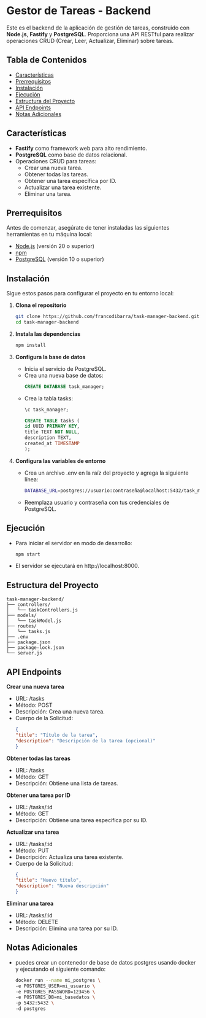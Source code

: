 # Gestor de Tareas - Backend

Este es el backend de la aplicación de gestión de tareas, construido con **Node.js**, **Fastify** y **PostgreSQL**. Proporciona una API RESTful para realizar operaciones CRUD (Crear, Leer, Actualizar, Eliminar) sobre tareas.

## **Tabla de Contenidos**

- [Características](#características)
- [Prerrequisitos](#prerrequisitos)
- [Instalación](#instalación)
- [Ejecución](#ejecución)
- [Estructura del Proyecto](#estructura-del-proyecto)
- [API Endpoints](#api-endpoints)
- [Notas Adicionales](#notas-adicionales)

## **Características**

- **Fastify** como framework web para alto rendimiento.
- **PostgreSQL** como base de datos relacional.
- Operaciones CRUD para tareas:
  - Crear una nueva tarea.
  - Obtener todas las tareas.
  - Obtener una tarea específica por ID.
  - Actualizar una tarea existente.
  - Eliminar una tarea.

## **Prerrequisitos**

Antes de comenzar, asegúrate de tener instaladas las siguientes herramientas en tu máquina local:

- [Node.js](https://nodejs.org/) (versión 20 o superior)
- [npm](https://www.npmjs.com/)
- [PostgreSQL](https://www.postgresql.org/) (versión 10 o superior)

## **Instalación**

Sigue estos pasos para configurar el proyecto en tu entorno local:

1. **Clona el repositorio**

   ```bash
   git clone https://github.com/francodibarra/task-manager-backend.git
   cd task-manager-backend

2. **Instala las dependencias**
    ```bash
    npm install

3. **Configura la base de datos**
    - Inicia el servicio de PostgreSQL.
    - Crea una nueva base de datos:
        ```sql 
        CREATE DATABASE task_manager;
    - Crea la tabla tasks:
        ```sql
        \c task_manager;

        CREATE TABLE tasks (
        id UUID PRIMARY KEY,
        title TEXT NOT NULL,
        description TEXT,
        created_at TIMESTAMP
        );

4. **Configura las variables de entorno**
    - Crea un archivo .env en la raíz del proyecto y agrega la siguiente línea:
        ```bash
        DATABASE_URL=postgres://usuario:contraseña@localhost:5432/task_manager
    - Reemplaza usuario y contraseña con tus credenciales de PostgreSQL.

## **Ejecución**
- Para iniciar el servidor en modo de desarrollo:
    ```bash
    npm start
- El servidor se ejecutará en http://localhost:8000.

## **Estructura del Proyecto**
    task-manager-backend/
    ├── controllers/
    │   └── taskControllers.js
    ├── models/
    │   └── taskModel.js
    ├── routes/
    │   └── tasks.js
    ├── .env
    ├── package.json
    ├── package-lock.json
    └── server.js

## **API Endpoints**

**Crear una nueva tarea**
- URL: /tasks
- Método: POST
- Descripción: Crea una nueva tarea.
- Cuerpo de la Solicitud:
    ```json
    {
    "title": "Título de la tarea",
    "description": "Descripción de la tarea (opcional)"
    }

**Obtener todas las tareas**
- URL: /tasks
- Método: GET
- Descripción: Obtiene una lista de tareas.

**Obtener una tarea por ID**
- URL: /tasks/:id
- Método: GET
- Descripción: Obtiene una tarea específica por su ID.

**Actualizar una tarea**
- URL: /tasks/:id
- Método: PUT
- Descripción: Actualiza una tarea existente.
- Cuerpo de la Solicitud:
    ```json
    {
    "title": "Nuevo título",
    "description": "Nueva descripción"
    }

**Eliminar una tarea**
- URL: /tasks/:id
- Método: DELETE
- Descripción: Elimina una tarea por su ID.

## **Notas Adicionales**
- puedes crear un contenedor de base de datos postgres usando docker y ejecutando el siguiente comando:
    ```bash
    docker run --name mi_postgres \
    -e POSTGRES_USER=mi_usuario \
    -e POSTGRES_PASSWORD=123456 \
    -e POSTGRES_DB=mi_basedatos \
    -p 5432:5432 \
    -d postgres
